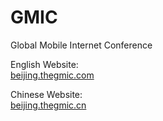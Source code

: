 # GMIC
Global Mobile Internet Conference

English Website:  
[beijing.thegmic.com](http://beijing.thegmic.com/)


Chinese Website:  
[beijing.thegmic.cn](http://beijing.thegmic.cn/)
